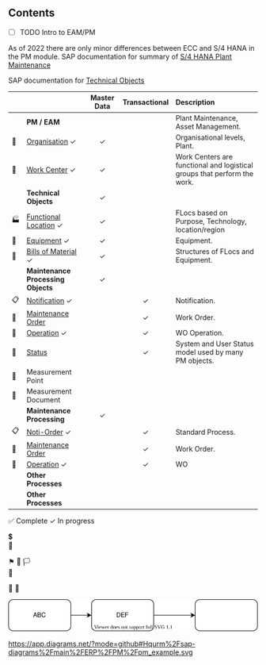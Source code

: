 ## Contents

- [ ] TODO Intro to EAM/PM

As of 2022 there are only minor differences between ECC and S/4 HANA in the PM module.
SAP documentation for summary of [S/4 HANA Plant Maintenance](https://help.sap.com/docs/SAP_S4HANA_ON-PREMISE/e72f747389b340229f7fa343975bfa57/b97cb6535fe6b74ce10000000a174cb4.html?locale=en-US&q=Plant%20Maintenance)

SAP documentation for [Technical Objects](https://help.sap.com/docs/SAP_S4HANA_ON-PREMISE/e98c7c41bbe8439e90daa5c114a7573b/59bdb853dcfcb44ce10000000a174cb4.html?locale=en-US)

|  |                  |      Master Data       |         Transactional          |             Description            |
| :-- | :--------------- | :----------------: | :------------------: |  :-------------------------------- |
|  | **PM / EAM**        |  | | Plant Maintenance, Asset Management. |
| &#127970; | [Organisation](pm_org_levels.md) &check;  | &check; |    |Organisational levels, Plant. |
| &#128119; | [Work Center](pm_work_center.md)  &check;   | &check; |    | Work Centers are functional and logistical groups that perform the work. |
|  | **Technical Objects** | &check; |    |  |
|&#127981;  | [Functional Location](pm_func_loc.md) &check;| &check; |    | FLocs based on Purpose, Technology, location/region |
| &#128297; | [Equipment](pm_equip.md) &check;            | &check; |    | Equipment. |
| &#128195;| [Bills of Material](pm_bom.md) &check;            | &check; |    | Structures of FLocs and Equipment. |
|  | **Maintenance Processing Objects** | &check; |    |  |
| &#128203; | [Notification](pm_noti.md)  &check;   |  |  &check;  | Notification.  |
| &#128197;| [Maintenance Order](pm_order.md)     |  |  &check;  | Work Order.  |
| &#128295; | [Operation](pm_order.md) &check;    |  |  &check;  | WO Operation.  |
| &#127988; | [Status](pm_status.md)       |  |  &check;  | System and User Status model used by many PM objects.  |
| &#128205; |Measurement Point |  |    |  |
| &#128207; |Measurement Document |  |    |  |
|  | **Maintenance Processing** | &check; |    |  |
| &#128203; | [Noti-Order](pm_proc_std.md)  &check;   |  |  &check;  | Standard Process.  |
| &#128197;| [Maintenance Order](pm_order.md)     |  |  &check;  | Work Order.  |
| &#128295; | [Operation](pm_order.md) &check;    |  |  &check;  | WO |
|  | **Other Processes** |  |    |  |
|  | **Other Processes** |  |    |  |

:white_check_mark: Complete
&check; In progress

&#128178;	
&#127970;
	
&#9873;	
&#127937;
&#127987;	
&#127988;

&#128207;
&#128208;

![Alt text here](pm_example.svg)

https://app.diagrams.net/?mode=github#Hqurm%2Fsap-diagrams%2Fmain%2FERP%2FPM%2Fpm_example.svg
